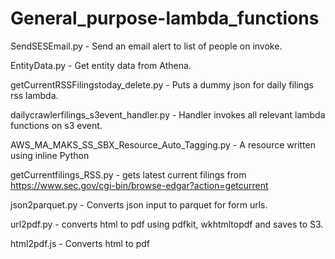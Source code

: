 # General_purpose-lambda_functions


SendSESEmail.py - Send an email alert to list of people on invoke.

EntityData.py - Get entity data from Athena.

getCurrentRSSFilingstoday_delete.py - Puts a dummy json for daily filings rss lambda.

dailycrawlerfilings_s3event_handler.py - Handler invokes all relevant lambda functions on s3 event.

AWS_MA_MAKS_SS_SBX_Resource_Auto_Tagging.py - A resource written using inline Python

getCurrentfilings_RSS.py - gets latest current filings from https://www.sec.gov/cgi-bin/browse-edgar?action=getcurrent

json2parquet.py - Converts json input to parquet for form urls.

url2pdf.py - converts html to pdf using pdfkit, wkhtmltopdf and saves to S3.

html2pdf.js - Converts html to pdf
